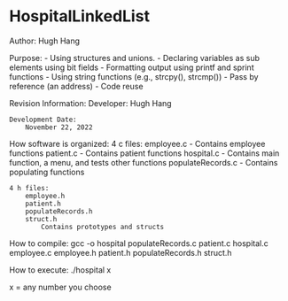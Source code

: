 # HospitalLinkedList
Author:
Hugh Hang

Purpose:
	- Using structures and unions.
	- Declaring variables as sub elements using bit fields
	- Formatting output using printf and sprint functions
	- Using string functions (e.g., strcpy(), strcmp())
	- Pass by reference (an address)
	- Code reuse

Revision Information:
	Developer:
		Hugh Hang

	Development Date:
		November 22, 2022

How software is organized:
	4 c files:
		employee.c
			- Contains employee functions
		patient.c
			- Contains patient functions
		hospital.c
			- Contains main function, a menu, and tests other functions
		populateRecords.c
			- Contains populating functions

	4 h files:
		employee.h
		patient.h
		populateRecords.h
		struct.h
			Contains prototypes and structs
			

How to compile:
	gcc -o hospital populateRecords.c patient.c hospital.c employee.c employee.h patient.h populateRecords.h struct.h

How to execute:
	./hospital x

x = any number you choose
